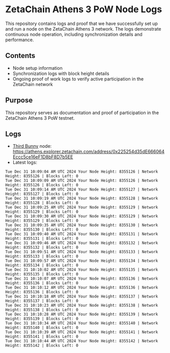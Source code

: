 # ZetaChain Athens 3 PoW Node Logs
This repository contains logs and proof that we have successfully set up and run a node on the ZetaChain Athens 3 network. The logs demonstrate continuous node operation, including synchronization details and performance.

## Contents
- Node setup information
- Synchronization logs with block height details
- Ongoing proof of work logs to verify active participation in the ZetaChain network

## Purpose
This repository serves as documentation and proof of participation in the ZetaChain Athens 3 PoW testnet.

## Logs

- [Third Bunny](https://thirdbunny.xyz/) node: https://athens.explorer.zetachain.com/address/0x225254d35dE666064Eccc5ce16eF1D8bF8D7b5EE
- Latest logs:
```
Tue Dec 31 10:09:04 AM UTC 2024 Your Node Height: 8355126 | Network Height: 8355126 | Blocks Left: 0
Tue Dec 31 10:09:09 AM UTC 2024 Your Node Height: 8355126 | Network Height: 8355126 | Blocks Left: 0
Tue Dec 31 10:09:14 AM UTC 2024 Your Node Height: 8355127 | Network Height: 8355127 | Blocks Left: 0
Tue Dec 31 10:09:19 AM UTC 2024 Your Node Height: 8355128 | Network Height: 8355128 | Blocks Left: 0
Tue Dec 31 10:09:25 AM UTC 2024 Your Node Height: 8355129 | Network Height: 8355129 | Blocks Left: 0
Tue Dec 31 10:09:30 AM UTC 2024 Your Node Height: 8355129 | Network Height: 8355129 | Blocks Left: 0
Tue Dec 31 10:09:35 AM UTC 2024 Your Node Height: 8355130 | Network Height: 8355130 | Blocks Left: 0
Tue Dec 31 10:09:40 AM UTC 2024 Your Node Height: 8355131 | Network Height: 8355131 | Blocks Left: 0
Tue Dec 31 10:09:46 AM UTC 2024 Your Node Height: 8355132 | Network Height: 8355132 | Blocks Left: 0
Tue Dec 31 10:09:51 AM UTC 2024 Your Node Height: 8355133 | Network Height: 8355133 | Blocks Left: 0
Tue Dec 31 10:09:57 AM UTC 2024 Your Node Height: 8355134 | Network Height: 8355134 | Blocks Left: 0
Tue Dec 31 10:10:02 AM UTC 2024 Your Node Height: 8355135 | Network Height: 8355135 | Blocks Left: 0
Tue Dec 31 10:10:07 AM UTC 2024 Your Node Height: 8355136 | Network Height: 8355136 | Blocks Left: 0
Tue Dec 31 10:10:12 AM UTC 2024 Your Node Height: 8355136 | Network Height: 8355136 | Blocks Left: 0
Tue Dec 31 10:10:18 AM UTC 2024 Your Node Height: 8355137 | Network Height: 8355137 | Blocks Left: 0
Tue Dec 31 10:10:23 AM UTC 2024 Your Node Height: 8355138 | Network Height: 8355138 | Blocks Left: 0
Tue Dec 31 10:10:28 AM UTC 2024 Your Node Height: 8355139 | Network Height: 8355139 | Blocks Left: 0
Tue Dec 31 10:10:34 AM UTC 2024 Your Node Height: 8355140 | Network Height: 8355140 | Blocks Left: 0
Tue Dec 31 10:10:39 AM UTC 2024 Your Node Height: 8355141 | Network Height: 8355141 | Blocks Left: 0
Tue Dec 31 10:10:44 AM UTC 2024 Your Node Height: 8355142 | Network Height: 8355142 | Blocks Left: 0
```
